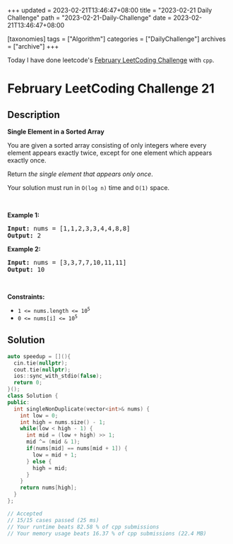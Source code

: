 +++
updated = 2023-02-21T13:46:47+08:00
title = "2023-02-21 Daily Challenge"
path = "2023-02-21-Daily-Challenge"
date = 2023-02-21T13:46:47+08:00

[taxonomies]
tags = ["Algorithm"]
categories = ["DailyChallenge"]
archives = ["archive"]
+++

Today I have done leetcode's [February LeetCoding Challenge](https://leetcode.com/problems/single-element-in-a-sorted-array/) with `cpp`.

<!-- more -->

# February LeetCoding Challenge 21

## Description

**Single Element in a Sorted Array**

<p>You are given a sorted array consisting of only integers where every element appears exactly twice, except for one element which appears exactly once.</p>

<p>Return <em>the single element that appears only once</em>.</p>

<p>Your solution must run in <code>O(log n)</code> time and <code>O(1)</code> space.</p>

<p>&nbsp;</p>
<p><strong class="example">Example 1:</strong></p>
<pre><strong>Input:</strong> nums = [1,1,2,3,3,4,4,8,8]
<strong>Output:</strong> 2
</pre><p><strong class="example">Example 2:</strong></p>
<pre><strong>Input:</strong> nums = [3,3,7,7,10,11,11]
<strong>Output:</strong> 10
</pre>
<p>&nbsp;</p>
<p><strong>Constraints:</strong></p>

<ul>
	<li><code>1 &lt;= nums.length &lt;= 10<sup>5</sup></code></li>
	<li><code>0 &lt;= nums[i] &lt;= 10<sup>5</sup></code></li>
</ul>


## Solution

``` cpp
auto speedup = [](){
  cin.tie(nullptr);
  cout.tie(nullptr);
  ios::sync_with_stdio(false);
  return 0;
}();
class Solution {
public:
  int singleNonDuplicate(vector<int>& nums) {
    int low = 0;
    int high = nums.size() - 1;
    while(low < high - 1) {
      int mid = (low + high) >> 1;
      mid ^= (mid & 1);
      if(nums[mid] == nums[mid + 1]) {
        low = mid + 1;
      } else {
        high = mid;
      }
    }
    return nums[high];
  }
};

// Accepted
// 15/15 cases passed (25 ms)
// Your runtime beats 82.58 % of cpp submissions
// Your memory usage beats 16.37 % of cpp submissions (22.4 MB)
```
